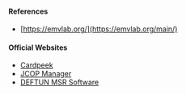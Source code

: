#### References
- [https://emvlab.org/](https://emvlab.org/main/)

#### Official Websites
- [Cardpeek](http://pannetrat.com/Cardpeek/)
- [JCOP Manager](http://infintuary.org/jcop_dl.php)
- [DEFTUN MSR Software](https://deftun.com/pages/deftun-download-softwares)
